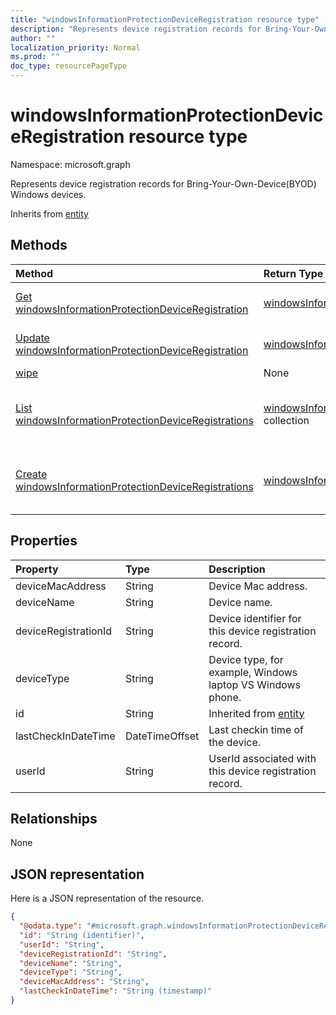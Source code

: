 ```yaml
---
title: "windowsInformationProtectionDeviceRegistration resource type"
description: "Represents device registration records for Bring-Your-Own-Device(BYOD) Windows devices."
author: ""
localization_priority: Normal
ms.prod: ""
doc_type: resourcePageType
---
```


# windowsInformationProtectionDeviceRegistration resource type


Namespace: microsoft.graph

Represents device registration records for Bring-Your-Own-Device(BYOD) Windows devices.


Inherits from [entity](../resources/entity.md)

## Methods
|Method|Return Type|Description|
|:---|:---|:---|
|[Get windowsInformationProtectionDeviceRegistration](../api/windowsinformationprotectiondeviceregistration-get.md)|[windowsInformationProtectionDeviceRegistration](../resources/windowsinformationprotectiondeviceregistration.md)|Read properties and relationships of the [windowsInformationProtectionDeviceRegistration](../resources/windowsinformationprotectiondeviceregistration.md) object.|
|[Update windowsInformationProtectionDeviceRegistration](../api/windowsinformationprotectiondeviceregistration-update.md)|[windowsInformationProtectionDeviceRegistration](../resources/windowsinformationprotectiondeviceregistration.md)|Update the properties of a [windowsInformationProtectionDeviceRegistration](../resources/windowsinformationprotectiondeviceregistration.md) object.|
|[wipe](../api/windowsinformationprotectiondeviceregistration-wipe.md)|None||
|[List windowsInformationProtectionDeviceRegistrations](../api/user-list-windowsinformationprotectiondeviceregistrations.md)|[windowsInformationProtectionDeviceRegistration](../resources/windowsinformationprotectiondeviceregistration.md) collection|Get the windowsInformationProtectionDeviceRegistrations from the windowsInformationProtectionDeviceRegistrations navigation property.|
|[Create windowsInformationProtectionDeviceRegistrations](../api/user-post-windowsinformationprotectiondeviceregistrations.md)|[windowsInformationProtectionDeviceRegistration](../resources/windowsinformationprotectiondeviceregistration.md)|Create windowsInformationProtectionDeviceRegistrations by posting to the windowsInformationProtectionDeviceRegistrations collection.|

## Properties
|Property|Type|Description|
|:---|:---|:---|
|deviceMacAddress|String|Device Mac address.|
|deviceName|String|Device name.|
|deviceRegistrationId|String|Device identifier for this device registration record.|
|deviceType|String|Device type, for example, Windows laptop VS Windows phone.|
|id|String| Inherited from [entity](../resources/entity.md)|
|lastCheckInDateTime|DateTimeOffset|Last checkin time of the device.|
|userId|String|UserId associated with this device registration record.|

## Relationships
None

## JSON representation
Here is a JSON representation of the resource.
<!-- {
  "blockType": "resource",
  "keyProperty": "id",
  "@odata.type": "microsoft.graph.windowsInformationProtectionDeviceRegistration",
  "baseType": "microsoft.graph.entity",
  "openType": false
}
-->
``` json
{
  "@odata.type": "#microsoft.graph.windowsInformationProtectionDeviceRegistration",
  "id": "String (identifier)",
  "userId": "String",
  "deviceRegistrationId": "String",
  "deviceName": "String",
  "deviceType": "String",
  "deviceMacAddress": "String",
  "lastCheckInDateTime": "String (timestamp)"
}
```

